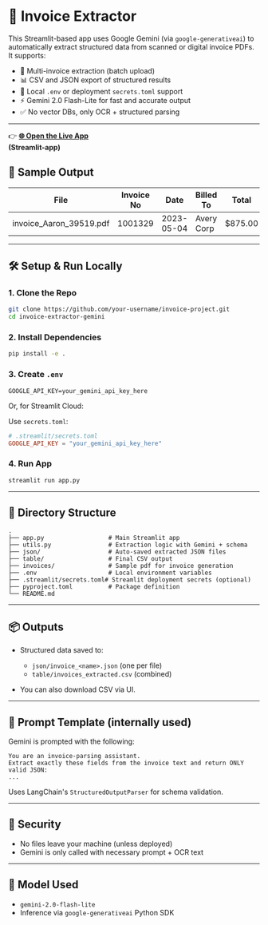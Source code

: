 # 🧾 Invoice Extractor

This Streamlit-based app uses Google Gemini (via `google-generativeai`) to automatically extract structured data from scanned or digital invoice PDFs. It supports:

- 🧠 Multi-invoice extraction (batch upload)
- 📊 CSV and JSON export of structured results
- 📂 Local `.env` or deployment `secrets.toml` support
- ⚡️ Gemini 2.0 Flash-Lite for fast and accurate output
- ✅ No vector DBs, only OCR + structured parsing

---


👉 **[🌐 Open the Live App](https://invoice-data-extraction.streamlit.app/)**  
__(Streamlit-app)__

## 📸 Sample Output

| File                       | Invoice No | Date       | Billed To     | Total   |
|---------------------------|------------|------------|---------------|---------|
| invoice_Aaron_39519.pdf   | 1001329    | 2023-05-04 | Avery Corp    | $875.00 |

---

## 🛠️ Setup & Run Locally

### 1. Clone the Repo

```bash
git clone https://github.com/your-username/invoice-project.git
cd invoice-extractor-gemini
````

### 2. Install Dependencies

```bash
pip install -e .
```

### 3. Create `.env`

```
GOOGLE_API_KEY=your_gemini_api_key_here
```

Or, for Streamlit Cloud:

Use `secrets.toml`:

```toml
# .streamlit/secrets.toml
GOOGLE_API_KEY = "your_gemini_api_key_here"
```

### 4. Run App

```bash
streamlit run app.py
```

---

## 📁 Directory Structure

```
.
├── app.py                  # Main Streamlit app
├── utils.py                # Extraction logic with Gemini + schema
├── json/                   # Auto-saved extracted JSON files
├── table/                  # Final CSV output
├── invoices/               # Sample pdf for invoice generation   
├── .env                    # Local environment variables
├── .streamlit/secrets.toml# Streamlit deployment secrets (optional)
├── pyproject.toml          # Package definition
└── README.md
```

---

## 📦 Outputs

* Structured data saved to:

  * `json/invoice_<name>.json` (one per file)
  * `table/invoices_extracted.csv` (combined)
* You can also download CSV via UI.

---

## 💬 Prompt Template (internally used)

Gemini is prompted with the following:

```
You are an invoice-parsing assistant.
Extract exactly these fields from the invoice text and return ONLY valid JSON:
...
```

Uses LangChain's `StructuredOutputParser` for schema validation.

---

## 🔐 Security

* No files leave your machine (unless deployed)
* Gemini is only called with necessary prompt + OCR text

---

## 🧠 Model Used

* `gemini-2.0-flash-lite`
* Inference via `google-generativeai` Python SDK


